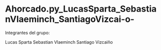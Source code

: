 # Ahorcado.py_LucasSparta_SebastianVlaeminch_SantiagoVizcai-o-

Integrantes del grupo:

Lucas Sparta
Sebastian Vlaeminch
Santiago Vizcaiño 


